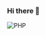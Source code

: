 ### Hi there 👋

![PHP](https://img.shields.io/badge/php-%23777BB4.svg?style=for-the-badge&logo=php&logoColor=white)

